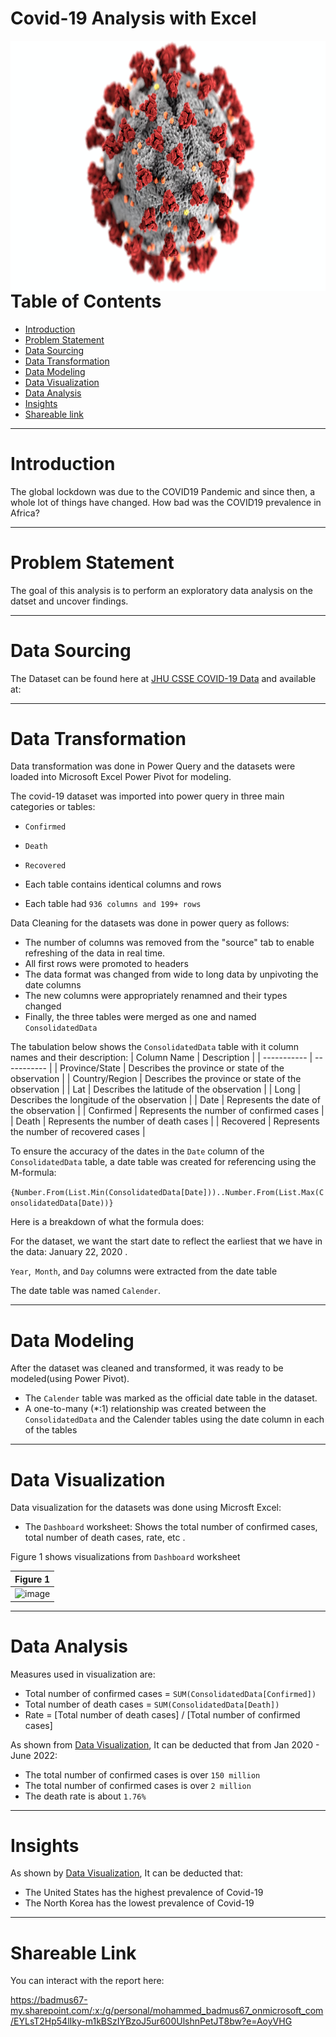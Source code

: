 # Covid-19 Analysis with Excel

<img align="right" alt="Covid-19 virus" width="1000" height = "400" src="https://raw.githubusercontent.com/keziahuchechi/Covid19-Dataset-Analysis/main/Project%20Pictures/pexels-cdc-3992933.jpg">

---


# Table of Contents

- [Introduction](https://github.com/globalsmile/Covid-19-Analysis#introduction)
- [Problem Statement](https://github.com/globalsmile/Covid-19-Analysis#Problem-Statement)
- [Data Sourcing](https://github.com/globalsmile/Covid-19-Analysis#Data-Sourcing)
- [Data Transformation](https://github.com/globalsmile/Covid-19-Analysis#Data-Transformation)
- [Data Modeling](https://github.com/globalsmile/Covid-19-Analysis#Data-Modeling)
- [Data Visualization](https://github.com/globalsmile/Covid-19-Analysis#Data-Visualization)
- [Data Analysis](https://github.com/globalsmile/Covid-19-Analysis#Data-Analysis)
- [Insights](https://github.com/globalsmile/Covid-19-Analysis#Insights)
- [Shareable link](https://github.com/globalsmile/Covid-19-Analysis#Shareable-Link)


---

# Introduction

The global lockdown was due to the COVID19 Pandemic and since then, a whole lot of things have changed. How bad was the COVID19 prevalence in Africa? 


---

# Problem Statement

The goal of this analysis is to perform an exploratory data analysis on the datset and uncover findings.

---

# Data Sourcing

The Dataset can be found here at [JHU CSSE COVID-19 Data](https://github.com/CSSEGISandData/COVID-19) and available at:


---

# Data Transformation

Data transformation was done in Power Query and the datasets were loaded into Microsoft Excel Power Pivot for modeling.

The covid-19 dataset was imported into power query in three main categories or tables:

- `Confirmed`
- `Death` 
- `Recovered` 

- Each table contains identical columns and rows
- Each table had `936 columns and 199+ rows`

Data Cleaning for the datasets was done in power query as follows:

- The number of columns was removed from the "source" tab to enable refreshing of the data in real time.
- All first rows were promoted to headers
- The data format was changed from wide to long data by unpivoting the date columns
- The new columns were appropriately renamned and their types changed
- Finally, the three tables were merged as one  and named `ConsolidatedData`


The tabulation below shows the `ConsolidatedData` table with it column names and their description:
| Column Name | Description |
| ----------- | ----------- |
| Province/State | Describes the province or state of the observation |
| Country/Region | Describes the province or state of the observation |
| Lat | Describes the latitude of the observation |
| Long | Describes the longitude of the observation |
| Date | Represents the date of the observation |
| Confirmed | Represents the number of confirmed cases |
| Death | Represents the number of death cases |
| Recovered | Represents the number of recovered cases |

To ensure the accuracy of the dates in the `Date` column of  the `ConsolidatedData`  table, a date table was created for referencing using the M-formula:

`{Number.From(List.Min(ConsolidatedData[Date]))..Number.From(List.Max(ConsolidatedData[Date))}`

Here is a breakdown of what the formula does:

For the dataset, we want the start date to reflect the earliest that we have in the data: January 22, 2020 .

`Year`,` Month`,  and `Day` columns were extracted from the date table

The date table was named `Calender`.

---

# Data Modeling

After the dataset was cleaned and transformed, it was ready to be modeled(using Power Pivot).

- The `Calender` table was marked as the official date table in the dataset.
- A one-to-many (*:1) relationship was created between the `ConsolidatedData` and the Calender tables using the date column in each of the tables

---

# Data Visualization

Data visualization for the datasets was done using Microsft Excel:

- The `Dashboard` worksheet: Shows the total number of confirmed cases,  total number of death cases, rate, etc .

Figure 1 shows visualizations from `Dashboard` worksheet

| Figure 1 |
| ----------- |
| ![image](https://media-exp1.licdn.com/dms/image/C4D22AQEHYmGxOgYrzg/feedshare-shrink_1280/0/1655553835254?e=1663200000&v=beta&t=CodhZHZ6Yy26wSaKzaTPHOcQyumbH0E_Rv9rKESNSzk) |

---

# Data Analysis

Measures used in visualization are:

- Total number of confirmed cases = `SUM(ConsolidatedData[Confirmed])`
- Total number of death cases = `SUM(ConsolidatedData[Death])`
- Rate = [Total number of death cases] / [Total number of confirmed cases]


As shown from [Data Visualization](https://github.com/globalsmile/Covid-19-Analysis#Data-Visualization), It can be deducted that from Jan 2020 - June 2022:

- The total number of confirmed cases is over `150 million`
- The total number of confirmed cases is over `2 million`
- The death rate is about `1.76%`

---

# Insights

As shown by [Data Visualization](https://github.com/globalsmile/Covid-19-Analysis#Data-Visualization), It can be deducted that:

- The United States has the highest prevalence of Covid-19
- The North Korea has the lowest prevalence of Covid-19

---

# Shareable Link

You can interact with the report here: 

https://badmus67-my.sharepoint.com/:x:/g/personal/mohammed_badmus67_onmicrosoft_com/EYLsT2Hp54lIky-m1kBSzIYBzoJ5ur600UlshnPetJT8bw?e=AoyVHG
